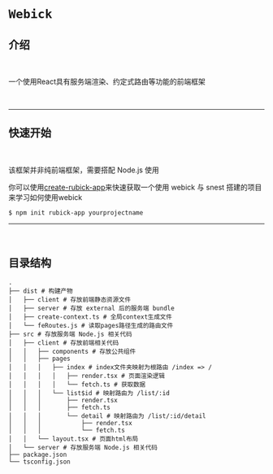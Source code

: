 # `Webick`

## 介绍
<br/>

一个使用React具有服务端渲染、约定式路由等功能的前端框架

<br/>

---

## 快速开始

<br/>

该框架并非纯前端框架，需要搭配 Node.js 使用

你可以使用[create-rubick-app](https://github.com/LjKBurN/rubick/tree/main/packages/create-app)来快速获取一个使用 webick 与 snest 搭建的项目来学习如何使用webick

```
$ npm init rubick-app yourprojectname
```

---

<br />

## 目录结构

```
.
├── dist # 构建产物
│   ├── client # 存放前端静态资源文件
│   ├── server # 存放 external 后的服务端 bundle
│   ├── create-context.ts # 全局context生成文件
│   └── feRoutes.js # 读取pages路径生成的路由文件
├── src # 存放服务端 Node.js 相关代码
│   ├── client # 存放前端相关代码
│   │   ├── components # 存放公共组件
│   │   ├── pages
│   │   │   ├── index # index文件夹映射为根路由 /index => /
│   │   │   │   ├── render.tsx # 页面渲染逻辑
│   │   │   │   └── fetch.ts # 获取数据
│   │   │   └── list$id # 映射路由为 /list/:id
│   │   │       ├── render.tsx
│   │   │       ├── fetch.ts
│   │   │       └── detail # 映射路由为 /list/:id/detail
│   │   │           ├── render.tsx
│   │   │           └── fetch.ts
│   │   └── layout.tsx # 页面html布局
│   └── server # 存放服务端 Node.js 相关代码
├── package.json
└── tsconfig.json
```
